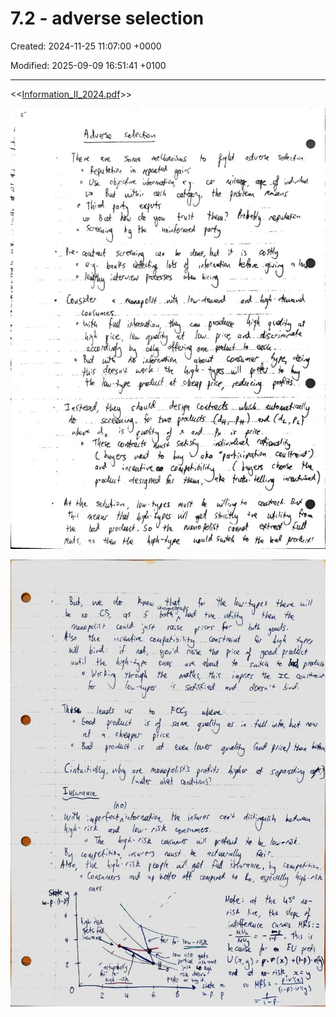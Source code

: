 # 7.2 - adverse selection

Created: 2024-11-25 11:07:00 +0000

Modified: 2025-09-09 16:51:41 +0100

---

<<[Information_II_2024.pdf](../../media/Information_II_2024.pdf)>>



![](../../media/Micro-7.2---adverse-selection-image1.jpeg)



![](../../media/Micro-7.2---adverse-selection-image2.jpeg)




